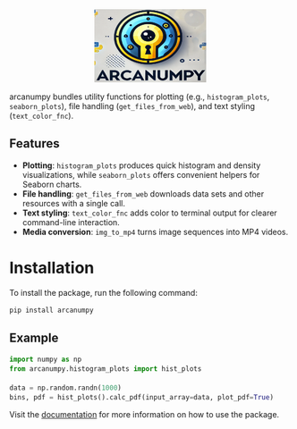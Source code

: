 <div align="center">
    <img src="https://raw.githubusercontent.com/qudsiramiz/arcanumpy/refs/heads/main/src/_static/arcanumpy_logo.png" alt="ArcanumPy Logo" width="200" height="131">
</div>

arcanumpy bundles utility functions for plotting (e.g., `histogram_plots`, `seaborn_plots`), file handling (`get_files_from_web`), and text styling (`text_color_fnc`).

## Features

- **Plotting**: `histogram_plots` produces quick histogram and density visualizations, while `seaborn_plots` offers convenient helpers for Seaborn charts.
- **File handling**: `get_files_from_web` downloads data sets and other resources with a single call.
- **Text styling**: `text_color_fnc` adds color to terminal output for clearer command-line interaction.
- **Media conversion**: `img_to_mp4` turns image sequences into MP4 videos.

# Installation

To install the package, run the following command:

```bash
pip install arcanumpy
```

## Example

```python
import numpy as np
from arcanumpy.histogram_plots import hist_plots

data = np.random.randn(1000)
bins, pdf = hist_plots().calc_pdf(input_array=data, plot_pdf=True)
```

Visit the [documentation](https://qudsiramiz.space/arcanumpy/) for more information on how to use the package.
